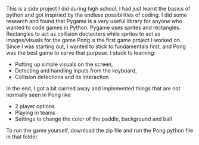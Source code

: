 This is a side project I did during high school. I had just learnt the basics of python and got inspiried by the endless possibilities of coding.
I did some research and found that Pygame is a very useful library for anyone who wanted to code games in Python.
Pygame uses sprites and rectangles. Rectangles to act as collision dectecters while sprites to act as images/visuals for the game
Pong is the first game project I worked on. Since I was starting out, I wanted to stick to fundamentals first, 
and Pong was the best game to serve that purpose. I stuck to learning:
- Putting up simple visuals on the screen, 
- Detecting and handling inputs from the keyboard,
- Collision detections and its interaction

In the end, I got a bit carried away and implemented things that are not normally seen in Pong like
- 2 player options
- Playing in teams
- Settings to change the color of the paddle, background and ball


To run the game yourself, download the zip file and run the Pong python file in that folder.
